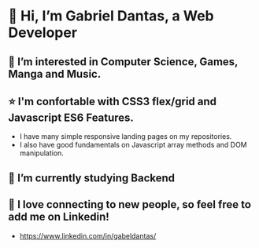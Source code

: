  # 👋 Hi, I’m Gabriel Dantas, a Web Developer

## 👀 I’m interested in Computer Science, Games, Manga and Music.

## ⭐ I'm confortable with CSS3 flex/grid and Javascript ES6 Features.
- I have many simple responsive landing pages on my repositories.
- I also have good fundamentals on Javascript array methods and DOM manipulation.

## 🌱 I’m currently studying Backend
## 🤝 I love connecting to new people, so feel free to add me on Linkedin!
- https://www.linkedin.com/in/gabeldantas/
